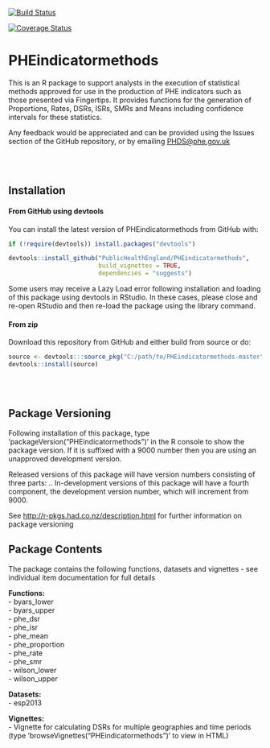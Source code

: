 
<!-- README.md is generated from README.Rmd. Please edit that file -->

[![Build
Status](https://travis-ci.org/PublicHealthEngland/PHEindicatormethods.svg?branch=master)](https://travis-ci.org/PublicHealthEngland/PHEindicatormethods?branch=master)

[![Coverage
Status](https://coveralls.io/repos/github/PublicHealthEngland/PHEindicatormethods/badge.svg?branch=master)](https://coveralls.io/github/PublicHealthEngland/PHEindicatormethods?branch=master)

# PHEindicatormethods

This is an R package to support analysts in the execution of statistical
methods approved for use in the production of PHE indicators such as
those presented via Fingertips. It provides functions for the generation
of Proportions, Rates, DSRs, ISRs, SMRs and Means including confidence
intervals for these statistics.

Any feedback would be appreciated and can be provided using the Issues
section of the GitHub repository, or by emailing <PHDS@phe.gov.uk>

<br/> <br/>

## Installation

#### From GitHub using devtools

You can install the latest version of PHEindicatormethods from GitHub
with:

``` r
if (!require(devtools)) install.packages("devtools")

devtools::install_github("PublicHealthEngland/PHEindicatormethods",
                         build_vignettes = TRUE,
                         dependencies = "suggests")
```

Some users may receive a Lazy Load error following installation and
loading of this package using devtools in RStudio. In these cases,
please close and re-open RStudio and then re-load the package using the
library command.

#### From zip

Download this repository from GitHub and either build from source or do:

``` r
source <- devtools:::source_pkg("C:/path/to/PHEindicatormethods-master")
devtools::install(source)
```

<br/> <br/>

## Package Versioning

Following installation of this package, type
‘packageVersion(“PHEindicatormethods”)’ in the R console to show the
package version. If it is suffixed with a 9000 number then you are using
an unapproved development version.

Released versions of this package will have version numbers consisting
of three parts: <major>.<minor>.<patch> In-development versions of this
package will have a fourth component, the development version number,
which will increment from 9000.

See <http://r-pkgs.had.co.nz/description.html> for further information
on package versioning

## Package Contents

The package contains the following functions, datasets and vignettes -
see individual item documentation for full details

**Functions:**  
\- byars\_lower  
\- byars\_upper  
\- phe\_dsr  
\- phe\_isr  
\- phe\_mean  
\- phe\_proportion  
\- phe\_rate  
\- phe\_smr  
\- wilson\_lower  
\- wilson\_upper

**Datasets:**  
\- esp2013

**Vignettes:**  
\- Vignette for calculating DSRs for multiple geographies and time
periods  
(type ‘browseVignettes(“PHEindicatormethods”)’ to view in HTML)
